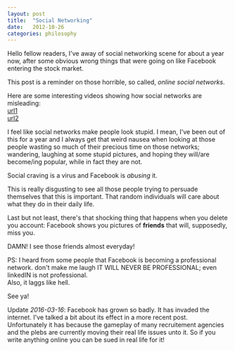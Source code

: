 ```yaml
---
layout: post
title:  "Social Networking"
date:   2012-10-26
categories: philosophy
---
```


Hello fellow readers,
I've away of social networking scene for about a year now, after some obvious wrong things that were going on like Facebook entering the stock market.

This post is a reminder on those horrible, so called, _online social networks_.

Here are some interesting videos showing how social networks are misleading:  
[url1](http://www.archive.org/download/Outerz0ne2010Videos/Talk4-Pbr90x-SocialNetworkingfail.mp4)  
[url2](http://ia600502.us.archive.org/34/items/AideSummer2011/aide1.avi)  


I feel like social networks make people look stupid.
I mean, I've been out of this for a year and I always get that weird nausea
when looking at those people wasting so much of their precious time on those 
networks; wandering, laughing at some stupid pictures, and hoping they 
will/are become/ing popular, while in fact they are not.


Social craving is a virus and Facebook is *abusing* it.


This is really disgusting to see all those people trying to persuade themselves
that this is important. That random individuals will care about what they do in
their daily life.

Last but not least, there's that shocking thing that happens when you delete
you account: Facebook shows you pictures of **friends** that will, supposedly, 
miss you.

DAMN! I see those friends almost everyday!


PS: I heard from some people that Facebook is becoming a professional network. don't make me laugh IT WILL NEVER BE PROFESSIONAL; even linkedIN is not professional.  
Also, it laggs like hell. 

See ya!

Update _2016-03-16_: Facebook has grown so badly. It has invaded the internet.
I've talked a bit about its effect in a more recent post. Unfortunately it has
because the gameplay of many recruitement agencies and the plebs are currently
moving their real life issues unto it. So if you write anything online you can
be sued in real life for it!

